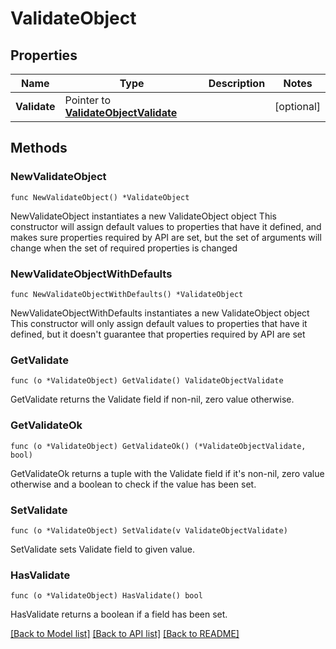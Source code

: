 # ValidateObject

## Properties

Name | Type | Description | Notes
------------ | ------------- | ------------- | -------------
**Validate** | Pointer to [**ValidateObjectValidate**](ValidateObjectValidate.md) |  | [optional] 

## Methods

### NewValidateObject

`func NewValidateObject() *ValidateObject`

NewValidateObject instantiates a new ValidateObject object
This constructor will assign default values to properties that have it defined,
and makes sure properties required by API are set, but the set of arguments
will change when the set of required properties is changed

### NewValidateObjectWithDefaults

`func NewValidateObjectWithDefaults() *ValidateObject`

NewValidateObjectWithDefaults instantiates a new ValidateObject object
This constructor will only assign default values to properties that have it defined,
but it doesn't guarantee that properties required by API are set

### GetValidate

`func (o *ValidateObject) GetValidate() ValidateObjectValidate`

GetValidate returns the Validate field if non-nil, zero value otherwise.

### GetValidateOk

`func (o *ValidateObject) GetValidateOk() (*ValidateObjectValidate, bool)`

GetValidateOk returns a tuple with the Validate field if it's non-nil, zero value otherwise
and a boolean to check if the value has been set.

### SetValidate

`func (o *ValidateObject) SetValidate(v ValidateObjectValidate)`

SetValidate sets Validate field to given value.

### HasValidate

`func (o *ValidateObject) HasValidate() bool`

HasValidate returns a boolean if a field has been set.


[[Back to Model list]](../README.md#documentation-for-models) [[Back to API list]](../README.md#documentation-for-api-endpoints) [[Back to README]](../README.md)


